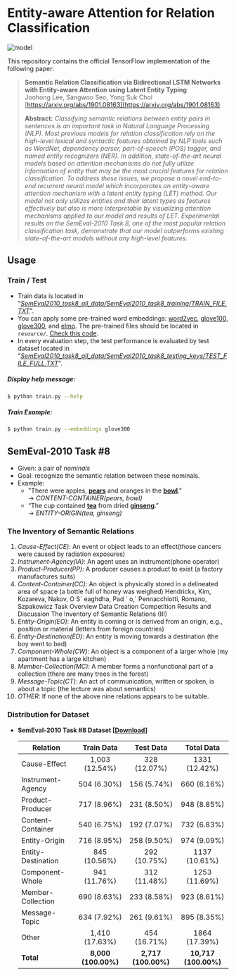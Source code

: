 # Entity-aware Attention for Relation Classification

![model](https://user-images.githubusercontent.com/15166794/52579582-c7339100-2e69-11e9-9081-711e7576e717.png)

This repository contains the official TensorFlow implementation of the following paper:

> **Semantic Relation Classification via Bidirectional LSTM Networks with Entity-aware Attention using Latent Entity Typing**<br>
> Joohong Lee, Sangwoo Seo, Yong Suk Choi<br>
> [https://arxiv.org/abs/1901.08163](https://arxiv.org/abs/1901.08163)
> 
> **Abstract:** *Classifying semantic relations between entity pairs in sentences is an important task in Natural Language Processing (NLP). Most previous models for relation classification rely on the high-level lexical and syntactic features obtained by NLP tools such as WordNet, dependency parser, part-of-speech (POS) tagger, and named entity recognizers (NER). In addition, state-of-the-art neural models based on attention mechanisms do not fully utilize information of entity that may be the most crucial features for relation classification. To address these issues, we propose a novel end-to-end recurrent neural model which incorporates an entity-aware attention mechanism with a latent entity typing (LET) method. Our model not only utilizes entities and their latent types as features effectively but also is more interpretable by visualizing attention mechanisms applied to our model and results of LET. Experimental results on the SemEval-2010 Task 8, one of the most popular relation classification task, demonstrate that our model outperforms existing state-of-the-art models without any high-level features.*

## Usage
### Train / Test
* Train data is located in "*<U>SemEval2010_task8_all_data/SemEval2010_task8_training/TRAIN_FILE.TXT*</U>".
* You can apply some pre-trained word embeddings: [word2vec](https://code.google.com/archive/p/word2vec/), [glove100](https://nlp.stanford.edu/projects/glove/), [glove300](https://nlp.stanford.edu/projects/glove/), and [elmo](https://tfhub.dev/google/elmo/1). The pre-trained files should be located in `resource/`. [Check this code](https://github.com/roomylee/entity-aware-relation-classification/blob/f77668088210ce2bb0e94033bdf1cabb45c0bbf0/train.py#L115).
* In every evaluation step, the test performance is evaluated by test dataset located in "*<U>SemEval2010_task8_all_data/SemEval2010_task8_testing_keys/TEST_FILE_FULL.TXT*</U>".

##### Display help message:
```bash
$ python train.py --help
```
##### Train Example:
```bash
$ python train.py --embeddings glove300
```

## SemEval-2010 Task #8
* Given: a pair of *nominals*
* Goal: recognize the semantic relation between these nominals.
* Example:
	* "There were apples, **<U>pears</U>** and oranges in the **<U>bowl</U>**." 
		<br> → *CONTENT-CONTAINER(pears, bowl)*
	* “The cup contained **<U>tea</U>** from dried **<U>ginseng</U>**.” 
		<br> → *ENTITY-ORIGIN(tea, ginseng)*


### The Inventory of Semantic Relations
1. *Cause-Effect(CE)*: An event or object leads to an effect(those cancers were caused by radiation exposures)
2. *Instrument-Agency(IA)*: An agent uses an instrument(phone operator)
3. *Product-Producer(PP)*: A producer causes a product to exist (a factory manufactures suits)
4. *Content-Container(CC)*: An object is physically stored in a delineated area of space (a bottle full of honey was weighed) Hendrickx, Kim, Kozareva, Nakov, O S´ eaghdha, Pad ´ o,´ Pennacchiotti, Romano, Szpakowicz Task Overview Data Creation Competition Results and Discussion The Inventory of Semantic Relations (III)
5. *Entity-Origin(EO)*: An entity is coming or is derived from an origin, e.g., position or material (letters from foreign countries)
6. *Entity-Destination(ED)*: An entity is moving towards a destination (the boy went to bed) 
7. *Component-Whole(CW)*: An object is a component of a larger whole (my apartment has a large kitchen)
8. *Member-Collection(MC)*: A member forms a nonfunctional part of a collection (there are many trees in the forest)
9. *Message-Topic(CT)*: An act of communication, written or spoken, is about a topic (the lecture was about semantics)
10. *OTHER*: If none of the above nine relations appears to be suitable.


### Distribution for Dataset
* **SemEval-2010 Task #8 Dataset [[Download](https://drive.google.com/file/d/0B_jQiLugGTAkMDQ5ZjZiMTUtMzQ1Yy00YWNmLWJlZDYtOWY1ZDMwY2U4YjFk/view?layout=list&ddrp=1&sort=name&num=50#)]**

	| Relation           | Train Data          | Test Data           | Total Data           |
	|--------------------|:-------------------:|:-------------------:|:--------------------:|
	| Cause-Effect       | 1,003 (12.54%)      | 328 (12.07%)        | 1331 (12.42%)        |
	| Instrument-Agency  | 504 (6.30%)         | 156 (5.74%)         | 660 (6.16%)          |
	| Product-Producer   | 717 (8.96%)         | 231 (8.50%)         | 948 (8.85%)          |
	| Content-Container  | 540 (6.75%)         | 192 (7.07%)         | 732 (6.83%)          |
	| Entity-Origin      | 716 (8.95%)         | 258 (9.50%)         | 974 (9.09%)          |
	| Entity-Destination | 845 (10.56%)        | 292 (10.75%)        | 1137 (10.61%)        |
	| Component-Whole    | 941 (11.76%)        | 312 (11.48%)        | 1253 (11.69%)        |
	| Member-Collection  | 690 (8.63%)         | 233 (8.58%)         | 923 (8.61%)          |
	| Message-Topic      | 634 (7.92%)         | 261 (9.61%)         | 895 (8.35%)          |
	| Other              | 1,410 (17.63%)      | 454 (16.71%)        | 1864 (17.39%)        |
	| **Total**          | **8,000 (100.00%)** | **2,717 (100.00%)** | **10,717 (100.00%)** |


